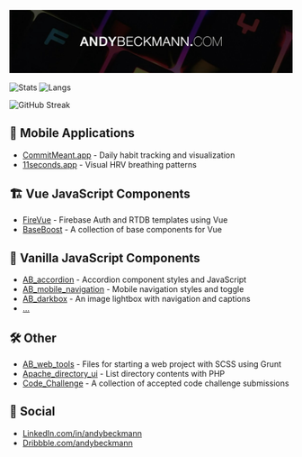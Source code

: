 ![Header](/andybeckmann-github-header.jpg?raw=true)

![Stats](https://github-readme-stats.vercel.app/api?username=andybeckmann&hide_border=true)
![Langs](https://github-readme-stats.vercel.app/api/top-langs/?username=andybeckmann&layout=compact&hide_border=true)

![GitHub Streak](http://github-readme-streak-stats.herokuapp.com?user=andybeckmann)

## 📱 Mobile Applications

- [CommitMeant.app](https://github.com/andybeckmann/CommitMeant.app) - Daily habit tracking and visualization
- [11seconds.app](https://github.com/andybeckmann/11seconds.app) - Visual HRV breathing patterns

## 🏗 Vue JavaScript Components

- [FireVue](https://github.com/andybeckmann/FireVue) - Firebase Auth and RTDB templates using Vue
- [BaseBoost](https://github.com/andybeckmann/BaseBoost) - A collection of base components for Vue

## 🍦 Vanilla JavaScript Components

- [AB_accordion](https://github.com/andybeckmann/AB_accordion) - Accordion component styles and JavaScript
- [AB_mobile_navigation](https://github.com/andybeckmann/AB_mobile_navigation) - Mobile navigation styles and toggle
- [AB_darkbox](https://github.com/andybeckmann/AB_darkbox) - An image lightbox with navigation and captions
- [...](https://github.com/andybeckmann?tab=repositories)

## 🛠 Other

- [AB_web_tools](https://github.com/AB_web_tools) - Files for starting a web project with SCSS using Grunt
- [Apache_directory_ui](https://github.com/andybeckmann/Apache_directory_ui) - List directory contents with PHP
- [Code_Challenge](https://github.com/andybeckmann/Code_Challenge) - A collection of accepted code challenge submissions

## 👋 Social

- [LinkedIn.com/in/andybeckmann](https://www.linkedin.com/in/andybeckmann)
- [Dribbble.com/andybeckmann](https://dribbble.com/andybeckmann)
